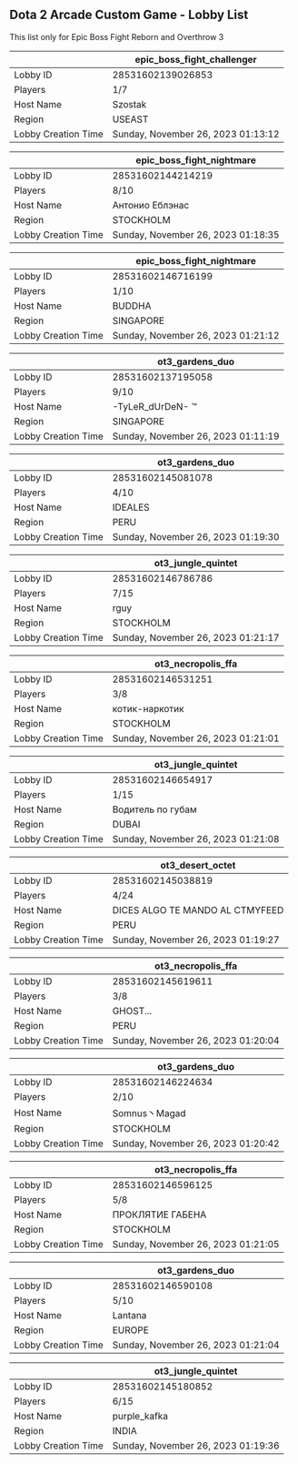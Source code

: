 ## Dota 2 Arcade Custom Game - Lobby List

This list only for Epic Boss Fight Reborn and Overthrow 3

|  | epic_boss_fight_challenger |
| ------ | ------ |
| Lobby ID | 28531602139026853 |
| Players | 1/7 |
| Host Name | Szostak |
| Region | USEAST |
| Lobby Creation Time | Sunday, November 26, 2023 01:13:12 |


|  | epic_boss_fight_nightmare |
| ------ | ------ |
| Lobby ID | 28531602144214219 |
| Players | 8/10 |
| Host Name | Антонио Еблэнас |
| Region | STOCKHOLM |
| Lobby Creation Time | Sunday, November 26, 2023 01:18:35 |


|  | epic_boss_fight_nightmare |
| ------ | ------ |
| Lobby ID | 28531602146716199 |
| Players | 1/10 |
| Host Name | BUDDHA |
| Region | SINGAPORE |
| Lobby Creation Time | Sunday, November 26, 2023 01:21:12 |


|  | ot3_gardens_duo |
| ------ | ------ |
| Lobby ID | 28531602137195058 |
| Players | 9/10 |
| Host Name | -TyLeR_dUrDeN- ™ |
| Region | SINGAPORE |
| Lobby Creation Time | Sunday, November 26, 2023 01:11:19 |


|  | ot3_gardens_duo |
| ------ | ------ |
| Lobby ID | 28531602145081078 |
| Players | 4/10 |
| Host Name | IDEALES |
| Region | PERU |
| Lobby Creation Time | Sunday, November 26, 2023 01:19:30 |


|  | ot3_jungle_quintet |
| ------ | ------ |
| Lobby ID | 28531602146786786 |
| Players | 7/15 |
| Host Name | rguy |
| Region | STOCKHOLM |
| Lobby Creation Time | Sunday, November 26, 2023 01:21:17 |


|  | ot3_necropolis_ffa |
| ------ | ------ |
| Lobby ID | 28531602146531251 |
| Players | 3/8 |
| Host Name | котик-наркотик |
| Region | STOCKHOLM |
| Lobby Creation Time | Sunday, November 26, 2023 01:21:01 |


|  | ot3_jungle_quintet |
| ------ | ------ |
| Lobby ID | 28531602146654917 |
| Players | 1/15 |
| Host Name | Водитель по губам |
| Region | DUBAI |
| Lobby Creation Time | Sunday, November 26, 2023 01:21:08 |


|  | ot3_desert_octet |
| ------ | ------ |
| Lobby ID | 28531602145038819 |
| Players | 4/24 |
| Host Name | DICES ALGO TE MANDO AL CTMYFEED |
| Region | PERU |
| Lobby Creation Time | Sunday, November 26, 2023 01:19:27 |


|  | ot3_necropolis_ffa |
| ------ | ------ |
| Lobby ID | 28531602145619611 |
| Players | 3/8 |
| Host Name | GHOST... |
| Region | PERU |
| Lobby Creation Time | Sunday, November 26, 2023 01:20:04 |


|  | ot3_gardens_duo |
| ------ | ------ |
| Lobby ID | 28531602146224634 |
| Players | 2/10 |
| Host Name | Somnus丶Magad |
| Region | STOCKHOLM |
| Lobby Creation Time | Sunday, November 26, 2023 01:20:42 |


|  | ot3_necropolis_ffa |
| ------ | ------ |
| Lobby ID | 28531602146596125 |
| Players | 5/8 |
| Host Name | ПРОКЛЯТИЕ ГАБЕНА |
| Region | STOCKHOLM |
| Lobby Creation Time | Sunday, November 26, 2023 01:21:05 |


|  | ot3_gardens_duo |
| ------ | ------ |
| Lobby ID | 28531602146590108 |
| Players | 5/10 |
| Host Name | Lantana |
| Region | EUROPE |
| Lobby Creation Time | Sunday, November 26, 2023 01:21:04 |


|  | ot3_jungle_quintet |
| ------ | ------ |
| Lobby ID | 28531602145180852 |
| Players | 6/15 |
| Host Name | purple_kafka |
| Region | INDIA |
| Lobby Creation Time | Sunday, November 26, 2023 01:19:36 |


